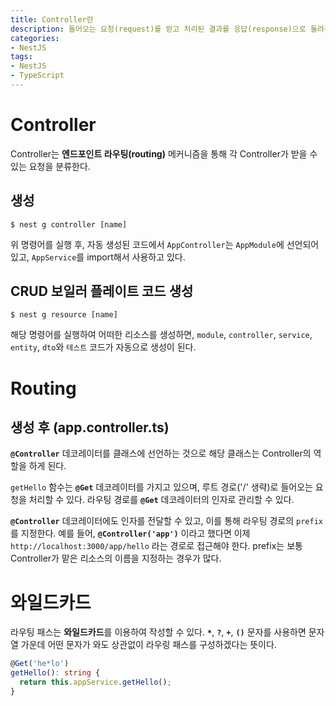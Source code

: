 ```yaml
---
title: Controller란
description: 들어오는 요청(request)를 받고 처리된 결과를 응답(response)으로 돌려주는 인터페이스 역할
categories:
- NestJS
tags:
- NestJS
- TypeScript
---
```


# Controller
Controller는 **엔드포인트 라우팅(routing)** 메커니즘을 통해 각 Controller가 받을 수 있는 요청을 분류한다.

## 생성
```
$ nest g controller [name]
```

위 명령어를 실행 후, 자동 생성된 코드에서 `AppController`는 `AppModule`에 선언되어 있고, `AppService`를 import해서 사용하고 있다.

## CRUD 보일러 플레이트 코드 생성
```
$ nest g resource [name]
```

해당 명령어를 실행하여 어떠한 리소스를 생성하면, `module`, `controller`, `service`, `entity`, `dto`와 `테스트` 코드가 자동으로 생성이 된다.

# Routing
## 생성 후 (app.controller.ts)
**`@Controller`** 데코레이터를 클래스에 선언하는 것으로 해당 클래스는 Controller의 역할을 하게 된다.

`getHello` 함수는 **`@Get`** 데코레이터를 가지고 있으며, 루트 경로('/' 생략)로 들어오는 요청을 처리할 수 있다. 라우팅 경로를 **`@Get`** 데코레이터의 인자로 관리할 수 있다.

**`@Controller`** 데코레이터에도 인자를 전달할 수 있고, 이를 통해 라우팅 경로의 `prefix`를 지정한다. 예를 들어, **`@Controller('app')`** 이라고 했다면 이제 `http://localhost:3000/app/hello` 라는 경로로 접근해야 한다. prefix는 보통 Controller가 맡은 리소스의 이름을 지정하는 경우가 많다.

# 와일드카드
라우팅 패스는 **와일드카드**를 이용하여 작성할 수 있다. **`*`**, **`?`**, **`+`**, **`()`** 문자를 사용하면 문자열 가운데 어떤 문자가 와도 상관없이 라우링 패스를 구성하겠다는 뜻이다.

```typescript
@Get('he*lo')
getHello(): string {
  return this.appService.getHello();
}
```